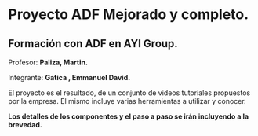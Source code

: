 # Proyecto ADF Mejorado y completo.

## **Formación con ADF en AYI Group.**

Profesor:
**Paliza, Martin.**  

Integrante: **Gatica , Emmanuel David.**

El proyecto es el resultado, de un conjunto de videos tutoriales propuestos por la empresa.
El mismo incluye varias herramientas a utilizar y conocer.

**Los detalles de los componentes y el paso a paso se irán incluyendo a la brevedad.**
